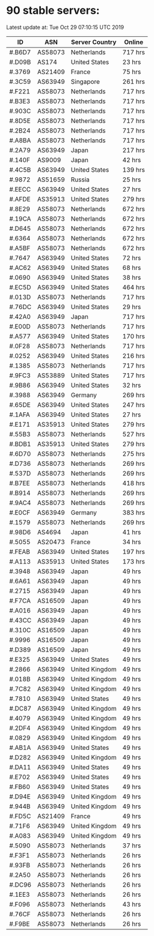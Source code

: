 # 90 stable servers:

Latest update at: Tue Oct 29 07:10:15 UTC 2019

| ID | ASN | Server Country | Online |
| -- | --- | -------------- | ------ |
| #.B6D7 | AS58073 | Netherlands | 717 hrs |
| #.D09B | AS174 | United States | 23 hrs |
| #.3769 | AS21409 | France | 75 hrs |
| #.3C59 | AS63949 | Singapore | 261 hrs |
| #.F221 | AS58073 | Netherlands | 717 hrs |
| #.B3E3 | AS58073 | Netherlands | 717 hrs |
| #.903C | AS58073 | Netherlands | 717 hrs |
| #.8D5E | AS58073 | Netherlands | 717 hrs |
| #.2B24 | AS58073 | Netherlands | 717 hrs |
| #.A8BA | AS58073 | Netherlands | 717 hrs |
| #.2A79 | AS63949 | Japan | 217 hrs |
| #.140F | AS9009 | Japan | 42 hrs |
| #.4C5B | AS63949 | United States | 139 hrs |
| #.9872 | AS51659 | Russia | 25 hrs |
| #.EECC | AS63949 | United States | 27 hrs |
| #.AFDE | AS35913 | United States | 279 hrs |
| #.8E29 | AS58073 | Netherlands | 672 hrs |
| #.19CA | AS58073 | Netherlands | 672 hrs |
| #.D645 | AS58073 | Netherlands | 672 hrs |
| #.6364 | AS58073 | Netherlands | 672 hrs |
| #.A5BF | AS58073 | Netherlands | 672 hrs |
| #.7647 | AS63949 | United States | 72 hrs |
| #.AC62 | AS63949 | United States | 68 hrs |
| #.0690 | AS63949 | United States | 38 hrs |
| #.EC5D | AS63949 | United States | 464 hrs |
| #.013D | AS58073 | Netherlands | 717 hrs |
| #.76DC | AS63949 | United States | 29 hrs |
| #.42A0 | AS63949 | Japan | 717 hrs |
| #.E00D | AS58073 | Netherlands | 717 hrs |
| #.A577 | AS63949 | United States | 170 hrs |
| #.0F28 | AS58073 | Netherlands | 717 hrs |
| #.0252 | AS63949 | United States | 216 hrs |
| #.1385 | AS58073 | Netherlands | 717 hrs |
| #.9FC3 | AS53889 | United States | 717 hrs |
| #.9B86 | AS63949 | United States | 32 hrs |
| #.3988 | AS63949 | Germany | 269 hrs |
| #.65DE | AS63949 | United States | 247 hrs |
| #.1AFA | AS63949 | United States | 27 hrs |
| #.E171 | AS35913 | United States | 279 hrs |
| #.55B3 | AS58073 | Netherlands | 527 hrs |
| #.BDB1 | AS35913 | United States | 279 hrs |
| #.6D70 | AS58073 | Netherlands | 275 hrs |
| #.D736 | AS58073 | Netherlands | 269 hrs |
| #.537D | AS58073 | Netherlands | 269 hrs |
| #.B7EE | AS58073 | Netherlands | 418 hrs |
| #.B914 | AS58073 | Netherlands | 269 hrs |
| #.9AC4 | AS58073 | Netherlands | 269 hrs |
| #.E0CF | AS63949 | Germany | 383 hrs |
| #.1579 | AS58073 | Netherlands | 269 hrs |
| #.98D6 | AS4694 | Japan | 41 hrs |
| #.5055 | AS20473 | France | 34 hrs |
| #.FEAB | AS63949 | United States | 197 hrs |
| #.A113 | AS35913 | United States | 173 hrs |
| #.3948 | AS63949 | Japan | 49 hrs |
| #.6A61 | AS63949 | Japan | 49 hrs |
| #.2715 | AS63949 | Japan | 49 hrs |
| #.F7CA | AS16509 | Japan | 49 hrs |
| #.A016 | AS63949 | Japan | 49 hrs |
| #.43CC | AS63949 | Japan | 49 hrs |
| #.310C | AS16509 | Japan | 49 hrs |
| #.9996 | AS16509 | Japan | 49 hrs |
| #.D389 | AS16509 | Japan | 49 hrs |
| #.E325 | AS63949 | United States | 49 hrs |
| #.2866 | AS63949 | United Kingdom | 49 hrs |
| #.018B | AS63949 | United Kingdom | 49 hrs |
| #.7C82 | AS63949 | United Kingdom | 49 hrs |
| #.7810 | AS63949 | United States | 49 hrs |
| #.DC87 | AS63949 | United Kingdom | 49 hrs |
| #.4079 | AS63949 | United Kingdom | 49 hrs |
| #.2DF4 | AS63949 | United Kingdom | 49 hrs |
| #.0829 | AS63949 | United Kingdom | 49 hrs |
| #.AB1A | AS63949 | United States | 49 hrs |
| #.D282 | AS63949 | United Kingdom | 49 hrs |
| #.DA11 | AS63949 | United States | 49 hrs |
| #.E702 | AS63949 | United States | 49 hrs |
| #.FB60 | AS63949 | United States | 49 hrs |
| #.D94E | AS63949 | United Kingdom | 49 hrs |
| #.944B | AS63949 | United Kingdom | 49 hrs |
| #.FD5C | AS21409 | France | 49 hrs |
| #.71F6 | AS63949 | United Kingdom | 49 hrs |
| #.A083 | AS63949 | United Kingdom | 49 hrs |
| #.5090 | AS58073 | Netherlands | 37 hrs |
| #.F3F1 | AS58073 | Netherlands | 26 hrs |
| #.93FB | AS58073 | Netherlands | 26 hrs |
| #.2A50 | AS58073 | Netherlands | 26 hrs |
| #.DC96 | AS58073 | Netherlands | 26 hrs |
| #.1EE3 | AS58073 | Netherlands | 26 hrs |
| #.F096 | AS58073 | Netherlands | 43 hrs |
| #.76CF | AS58073 | Netherlands | 26 hrs |
| #.F9BE | AS58073 | Netherlands | 26 hrs |

